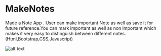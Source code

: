 # MakeNotes
Made a Note App . User can make important Note as well as save it for future reference.You can mark important as well as non important which makes it very easy to distinguish between different notes.(Html,Bootstrap,CSS,Javascript)

![alt text](https://raw.githubusercontent.com/SamirPaul1/MakeNotes/main/makemynotes.png)

